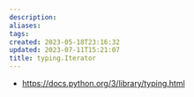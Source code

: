```yaml
---
description:
aliases: 
tags: 
created: 2023-05-18T23:16:32
updated: 2023-07-11T15:21:07
title: typing.Iterator
---
```

- https://docs.python.org/3/library/typing.html